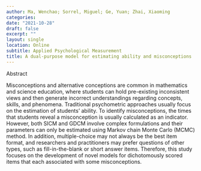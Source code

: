 ```yaml
---
author: Ma, Wenchao; Sorrel, Miguel; Ge, Yuan; Zhai, Xiaoming
categories:
date: "2021-10-28"
draft: false
excerpt: ""
layout: single
location: Online
subtitle: Applied Psychological Measurement
title: A dual-purpose model for estimating ability and misconceptions
---
```

Abstract

Misconceptions and alternative conceptions are common in mathematics and science education, where students can hold pre-existing inconsistent views and then generate incorrect understandings regarding concepts, skills, and phenomena. Traditional psychometric approaches usually focus on the estimation of students’ ability. To identify misconceptions, the times that students reveal a misconception is usually calculated as an indicator. However, both SICM and GDCM involve complex formulations and their parameters can only be estimated using Markov chain Monte Carlo (MCMC) method. In addition, multiple-choice may not always be the best item format, and researchers and practitioners may prefer questions of other types, such as fill-in-the-blank or short answer items. Therefore, this study focuses on the development of novel models for dichotomously scored items that each associated with some misconceptions.
